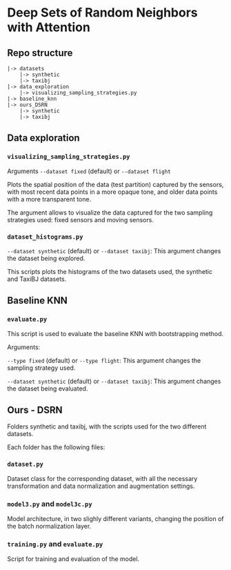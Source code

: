 # Deep Sets of Random Neighbors with Attention


## Repo structure

```
|-> datasets 
    |-> synthetic
    |-> taxibj
|-> data_exploration
    |-> visualizing_sampling_strategies.py
|-> baseline_knn
|-> ours_DSRN
    |-> synthetic
    |-> taxibj
```

## Data exploration


### `visualizing_sampling_strategies.py`


Arguments `--dataset fixed` (default) or `--dataset flight`


Plots the spatial position of the data (test partition) captured by the sensors, 
with most recent data points in a more opaque tone, and older data points with a more transparent tone.


The argument allows to visualize the data captured for the two sampling strategies used: fixed sensors and moving sensors.


### `dataset_histograms.py`


`--dataset synthetic` (default) or `--dataset taxibj`: This argument changes the dataset being explored. 


This scripts plots the histograms of the two datasets used, the synthetic and TaxiBJ datasets.


## Baseline KNN


### `evaluate.py`


This script is used to evaluate the baseline KNN with bootstrapping method.


Arguments:


`--type fixed` (default) or `--type flight`: This argument changes the sampling strategy used.


`--dataset synthetic` (default) or `--dataset taxibj`: This argument changes the dataset being evaluated. 


## Ours - DSRN


Folders synthetic and taxibj, with the scripts used for the two different datasets.


Each folder has the following files:


### `dataset.py`


Dataset class for the corresponding dataset, with all the necessary transformation and data normalization and augmentation settings.


### `model3.py` and `model3c.py`


Model architecture, in two slighly different variants, changing the position of the batch normalization layer.


### `training.py` and `evaluate.py`


Script for training and evaluation of the model.
